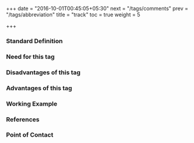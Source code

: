 +++
date = "2016-10-01T00:45:05+05:30"
next = "/tags/comments"
prev = "/tags/abbreviation"
title = "track"
toc = true
weight = 5

+++

<h3>Standard Definition</h3>

<h3>Need for this tag</h3>

<h3>Disadvantages of this tag</h3>

<h3>Advantages of this tag</h3>

<h3>Working Example</h3>

<h3>References</h3>

<h3>Point of Contact</h3>
